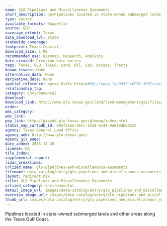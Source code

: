 ```yaml
---
name: GLO Pipelines and Miscellaneous Easements
short_description: <p>Pipelines located in state-owned submerged lands and other areas along the Texas Gulf Coast.</p>
type: Vector
available_formats: Shapefile
source: GLO
coverage_extent: Texas
data_download_lvl: state
statewide_coverage: 
footprint: Texas Coastal
download_size: 1 MB
recommended_use: Basemap, Research, Analysis
date_created: Creation date varies
tags: Texas, GLO, TxGLO, Land, Oil, Gas, Access, Tracts
known_issues: None
alternative_data: None
derivative_data: None
spatial_reference: <p><a href='https&#58;//epsg.io/3857'>EPSG 3857</a></p>
relationship_tag: 
category: Environmental
download: 
download_link: http://www.glo.texas.gov/land/land-management/gis/files/ME.zip
order: 
wms_category: 
wms_link: 
pop_link: http://gisweb.glo.texas.gov/glomap/index.html
status_map_cartodb_id: 68ef2a5a-decc-11e4-8cd4-0e018d66dc29
agency: Texas General Land Office
agency_web: http://www.glo.texas.gov/
agency_gis_page: 
date_added: 2015-11-20
license: NA
tile_index: 
supplemental_report: 
lidar_breaklines: 
urlized_name: glo-pipelines-and-miscellaneous-easements
filename: data-catalog/entry/glo-pipelines-and-miscellaneous-easements.md
layout: redirect.njk
title: GLO Pipelines and Miscellaneous Easements
urlized_category: environmental
detail_image_url: images/data-catalog/entry/glo_pipelines_and_miscellaneous_easements_detail.jpg
overview_image_url: images/data-catalog/entry/glo_pipelines_and_miscellaneous_easements_overview.jpg
thumb_url: images/data-catalog/entry/glo_pipelines_and_miscellaneous_easements_th.jpg
---
```


Pipelines located in state-owned submerged lands and other areas along the Texas Gulf Coast.



